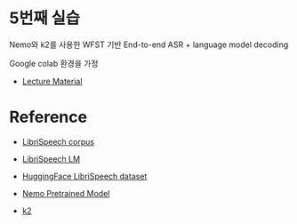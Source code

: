 
# 5번째 실습

Nemo와 k2를 사용한 WFST 기반 End-to-end ASR + language model decoding

Google colab 환경을 가정

- [Lecture Material](https://github.com/indra622/AIAcademy_SpeechRecognition/blob/main/5thExercise/Nemo%2BWFST_practice.pdf)


# Reference

- [LibriSpeech corpus](http://openslr.org/12/)

- [LibriSpeech LM](http://openslr.org/11/)

- [HuggingFace LibriSpeech dataset](https://huggingface.co/datasets/kresnik/librispeech_asr_test)

- [Nemo Pretrained Model](https://catalog.ngc.nvidia.com/orgs/nvidia/teams/nemo/models/stt_en_conformer_ctc_large_ls)

- [k2](https://github.com/k2-fsa/k2)
